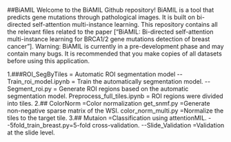 ##BiAMIL
Welcome to the BiAMIL Github repository!
BiAMIL is a tool that predicts gene mutations through pathological images. It is built on bi-directed self-attention multi-instance learning.
This repository contains all the relevant files related to the paper [“BiAMIL: Bi-directed self-attention multi-instance learning for BRCA1/2 gene mutations detection of breast cancer”].
Warning: BiAMIL is currently in a pre-development phase and may contain many bugs. It is recommended that you make copies of all datasets before using this application.

1.###ROI_SegByTiles = Automatic ROI segmentation model
--Train_roi_model.ipynb = Train the automatically segmentation model.
--Segment_roi.py = Generate ROI regions based on the automatic segmentation model.
Preprocess_full_tiles.ipynb = ROI regions were divided into tiles.
2.## ColorNorm =Color normalization 
get_snmf.py =Generate non-negative sparse matrix of the WSI.
color_norm_multi.py =Normalize the tiles to the target tile. 
3.## Mutaion =Classification using attentionMIL.
--5fold_train_breast.py=5-fold cross-validation.
--Slide_Validation =Validation at the slide level.
